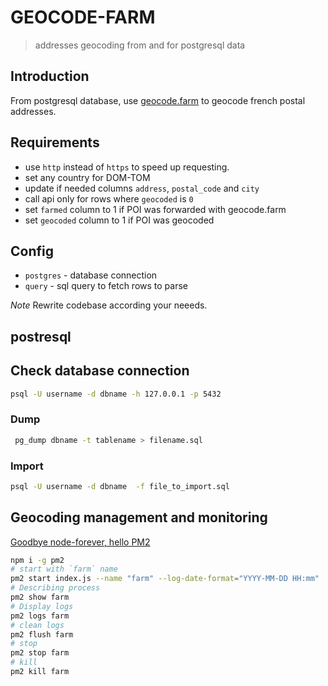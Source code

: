 # GEOCODE-FARM

> addresses geocoding from and for postgresql data

## Introduction

From postgresql database, use [geocode.farm](https://geocode.farm) to geocode french postal addresses.

## Requirements

* use `http` instead of `https` to speed up requesting.
* set any country for DOM-TOM
* update if needed columns `address`, `postal_code` and `city`
* call api only for rows where `geocoded` is `0`
* set `farmed` column to 1 if POI was forwarded with geocode.farm
* set `geocoded` column to 1 if POI was geocoded

## Config

* `postgres` - database connection
* `query` - sql query to fetch rows to parse

*Note* Rewrite codebase according your neeeds.

## postresql

## Check database connection

```sh
psql -U username -d dbname -h 127.0.0.1 -p 5432
```

### Dump

```sh
 pg_dump dbname -t tablename > filename.sql
```

### Import

```sh
psql -U username -d dbname  -f file_to_import.sql
```

## Geocoding management and monitoring

[Goodbye node-forever, hello PM2](http://devo.ps/blog/goodbye-node-forever-hello-pm2/)

```sh
npm i -g pm2
# start with `farm` name
pm2 start index.js --name "farm" --log-date-format="YYYY-MM-DD HH:mm"
# Describing process
pm2 show farm
# Display logs
pm2 logs farm
# clean logs
pm2 flush farm
# stop
pm2 stop farm
# kill
pm2 kill farm
```
